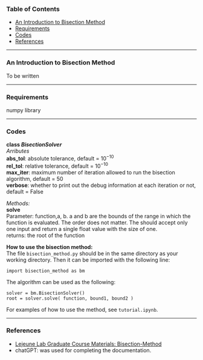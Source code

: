 ### Table of Contents
* [An Introduction to Bisection Method](#intro)
* [Requirements](#requirements)
* [Codes](#codes)
* [References](#references)
---

### An Introduction to Bisection Method <a name="intro"></a>

To be written


---

### Requirements

numpy library

---

### Codes

**class *BisectionSolver***  
*Arributes*  
**abs_tol**: absolute tolerance, default = $10^{-10}$  
**rel_tol**: relative tolerance, default = $10^{-10}$  
**max_iter**: maximum number of iteration allowed to run the bisection algorithm, default = 50  
**verbose**: whether to print out the debug information at each iteration or not, default = False

*Methods:*  
**solve**  
Parameter: function,a, b. a and b are the bounds of the range in which the function is evaluated. The order does not matter. The should accept only one input and return a single float value with the size of one.      
returns: the root of the function

**How to use the bisection method:**  
The file `bisection_method.py` should be in the same directory as your working directory. Then it can be imported with the following line:
```
import bisection_method as bm
```
The algorithm can be used as the following:
```
solver = bm.BisectionSolver()  
root = solver.solve( function, bound1, bound2 )
```
For examples of how to use the method, see `tutorial.ipynb`.

---
### References
* [Lejeune Lab Graduate Course Materials: Bisection-Method](https://github.com/Lejeune-Lab-Graduate-Course-Materials/bisection-method/tree/main)
* chatGPT: was used for completing the documentation.


